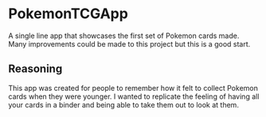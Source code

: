 # PokemonTCGApp

A single line app that showcases the first set of Pokemon cards made. Many improvements could be made to this project but this is a good start.

## Reasoning
This app was created for people to remember how it felt to collect Pokemon cards when they were younger. 
I wanted to replicate the feeling of having all your cards in a binder and being able to take them out to look at them.
